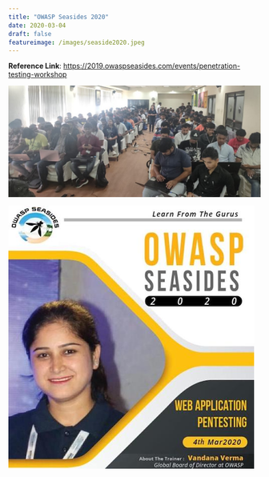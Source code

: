 ```yaml
---
title: "OWASP Seasides 2020"
date: 2020-03-04
draft: false
featureimage: /images/seaside2020.jpeg
---
```



**Reference Link**: https://2019.owaspseasides.com/events/penetration-testing-workshop

![OWASP Seasides](/images/seaside.jpeg)

![OWASP Seasides](/images/seaside1.jpeg)